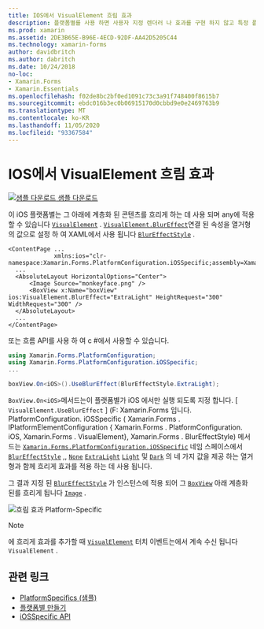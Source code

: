 ```yaml
---
title: IOS에서 VisualElement 흐림 효과
description: 플랫폼별를 사용 하면 사용자 지정 렌더러 나 효과를 구현 하지 않고 특정 플랫폼 에서만 사용할 수 있는 기능을 사용할 수 있습니다. 이 문서에서는 VisualElement에 흐림 효과를 적용 하는 iOS 플랫폼별를 사용 하는 방법을 설명 합니다.
ms.prod: xamarin
ms.assetid: 2DE3B65E-B96E-4ECD-92DF-AA42D5205C44
ms.technology: xamarin-forms
author: davidbritch
ms.author: dabritch
ms.date: 10/24/2018
no-loc:
- Xamarin.Forms
- Xamarin.Essentials
ms.openlocfilehash: f02de8bc2bf0ed1091c73c3a91f748400f8615b7
ms.sourcegitcommit: ebdc016b3ec0b06915170d0cbbd9e0e2469763b9
ms.translationtype: MT
ms.contentlocale: ko-KR
ms.lasthandoff: 11/05/2020
ms.locfileid: "93367584"
---
```

# <a name="visualelement-blur-on-ios"></a>IOS에서 VisualElement 흐림 효과

[![샘플 다운로드](~/media/shared/download.png) 샘플 다운로드](/samples/xamarin/xamarin-forms-samples/userinterface-platformspecifics)

이 iOS 플랫폼별는 그 아래에 계층화 된 콘텐츠를 흐리게 하는 데 사용 되며 any에 적용할 수 있습니다 [`VisualElement`](xref:Xamarin.Forms.VisualElement) . [`VisualElement.BlurEffect`](xref:Xamarin.Forms.PlatformConfiguration.iOSSpecific.VisualElement.BlurEffectProperty)연결 된 속성을 열거형의 값으로 설정 하 여 XAML에서 사용 됩니다 [`BlurEffectStyle`](xref:Xamarin.Forms.PlatformConfiguration.iOSSpecific.BlurEffectStyle) .

```xaml
<ContentPage ...
             xmlns:ios="clr-namespace:Xamarin.Forms.PlatformConfiguration.iOSSpecific;assembly=Xamarin.Forms.Core">
  ...
  <AbsoluteLayout HorizontalOptions="Center">
      <Image Source="monkeyface.png" />
      <BoxView x:Name="boxView" ios:VisualElement.BlurEffect="ExtraLight" HeightRequest="300" WidthRequest="300" />
  </AbsoluteLayout>
  ...
</ContentPage>
```

또는 흐름 API를 사용 하 여 c #에서 사용할 수 있습니다.

```csharp
using Xamarin.Forms.PlatformConfiguration;
using Xamarin.Forms.PlatformConfiguration.iOSSpecific;
...

boxView.On<iOS>().UseBlurEffect(BlurEffectStyle.ExtraLight);
```

`BoxView.On<iOS>`메서드는이 플랫폼별가 iOS 에서만 실행 되도록 지정 합니다. [ `VisualElement.UseBlurEffect` ] (F: Xamarin.Forms 입니다. PlatformConfiguration. iOSSpecific ( Xamarin.Forms . IPlatformElementConfiguration { Xamarin.Forms . PlatformConfiguration. iOS, Xamarin.Forms . VisualElement}, Xamarin.Forms . BlurEffectStyle) 메서드는 [`Xamarin.Forms.PlatformConfiguration.iOSSpecific`](xref:Xamarin.Forms.PlatformConfiguration.iOSSpecific) 네임 스페이스에서 [`BlurEffectStyle`](xref:Xamarin.Forms.PlatformConfiguration.iOSSpecific.BlurEffectStyle) ,, [`None`](xref:Xamarin.Forms.PlatformConfiguration.iOSSpecific.BlurEffectStyle.None) [`ExtraLight`](xref:Xamarin.Forms.PlatformConfiguration.iOSSpecific.BlurEffectStyle.ExtraLight) [`Light`](xref:Xamarin.Forms.PlatformConfiguration.iOSSpecific.BlurEffectStyle.Light) 및 [`Dark`](xref:Xamarin.Forms.PlatformConfiguration.iOSSpecific.BlurEffectStyle.Dark) 의 네 가지 값을 제공 하는 열거형과 함께 흐리게 효과를 적용 하는 데 사용 됩니다.

그 결과 지정 된 [`BlurEffectStyle`](xref:Xamarin.Forms.PlatformConfiguration.iOSSpecific.BlurEffectStyle) 가 인스턴스에 적용 되어 그 [`BoxView`](xref:Xamarin.Forms.BoxView) 아래 계층화 된를 흐리게 됩니다 [`Image`](xref:Xamarin.Forms.Image) .

![흐림 효과 Platform-Specific](applying-blur-images/blur-effect.png)

> [!NOTE]
> 에 흐리게 효과를 추가할 때 [`VisualElement`](xref:Xamarin.Forms.VisualElement) 터치 이벤트는에서 계속 수신 됩니다 `VisualElement` .

## <a name="related-links"></a>관련 링크

- [PlatformSpecifics (샘플)](/samples/xamarin/xamarin-forms-samples/userinterface-platformspecifics)
- [플랫폼별 만들기](~/xamarin-forms/platform/platform-specifics/index.md#creating-platform-specifics)
- [iOSSpecific API](xref:Xamarin.Forms.PlatformConfiguration.iOSSpecific)